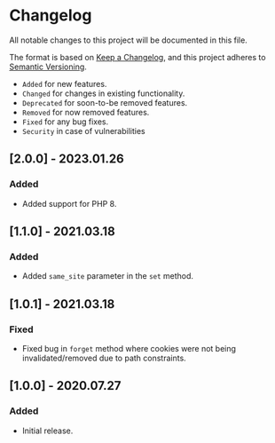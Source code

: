 # Changelog

All notable changes to this project will be documented in this file.

The format is based on [Keep a Changelog](https://keepachangelog.com/en/1.0.0/),
and this project adheres to [Semantic Versioning](https://semver.org/spec/v2.0.0.html).

- `Added` for new features.
- `Changed` for changes in existing functionality.
- `Deprecated` for soon-to-be removed features.
- `Removed` for now removed features.
- `Fixed` for any bug fixes.
- `Security` in case of vulnerabilities

## [2.0.0] - 2023.01.26

### Added

- Added support for PHP 8.

## [1.1.0] - 2021.03.18

### Added

- Added `same_site` parameter in the `set` method.

## [1.0.1] - 2021.03.18

### Fixed

- Fixed bug in `forget` method where cookies were not being invalidated/removed due to path constraints.

## [1.0.0] - 2020.07.27

### Added

- Initial release.